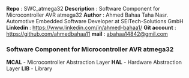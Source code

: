 **Repo**        : SWC_atmega32
**Description** : Software Component for Microcontroller AVR atmega32
**Author**      : Ahmed Bahaa Taha Nasr. Automotive Embedded Software Developer at SEITech-Solutions GmbH
**Linkedin**    : https://www.linkedin.com/in/ahmed-bahaa1/
**Git account** : https://github.com/ahmedbahaa11
**mail**        : abahaa14842@gmil.com


### Software Component for Microcontroller AVR atmega32
**MCAL** - Microcontroller Abstraction Layer
**HAL**  - Hardware Abstraction Layer
**LIB**  - Library
